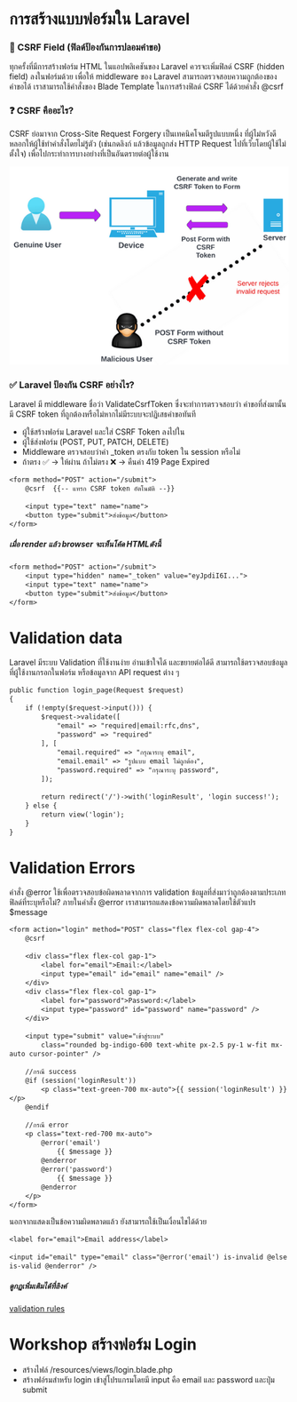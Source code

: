 # การสร้างแบบฟอร์มใน Laravel

### 🔐 CSRF Field (ฟิลด์ป้องกันการปลอมคำขอ)

ทุกครั้งที่มีการสร้างฟอร์ม HTML ในแอปพลิเคชันของ Laravel ควรจะเพิ่มฟิลด์ CSRF (hidden field) ลงในฟอร์มด้วย เพื่อให้ middleware ของ Laravel สามารถตรวจสอบความถูกต้องของคำขอได้ เราสามารถใช้คำสั่งของ Blade Template ในการสร้างฟิลด์ CSRF ได้ด้วยคำสั่ง @csrf

### ❓ CSRF คืออะไร?

CSRF ย่อมาจาก Cross-Site Request Forgery เป็นเทคนิคโจมตีรูปแบบหนึ่ง ที่ผู้ไม่หวังดีหลอกให้ผู้ใช้ทำคำสั่งโดยไม่รู้ตัว (เช่นกดลิงก์ แล้วข้อมูลถูกส่ง HTTP Request ไปที่เว็บโดยผู้ใช้ไม่ตั้งใจ) เพื่อไปกระทำการบางอย่างที่เป็นอันตรายต่อผู้ใช้งาน

![Fake Request](fake_request.png)

### ✅ Laravel ป้องกัน CSRF อย่างไร?

Laravel มี middleware ชื่อว่า ValidateCsrfToken ซึ่งจะทำการตรวจสอบว่า คำขอที่ส่งมานั้นมี CSRF token ที่ถูกต้องหรือไม่หากไม่มีระบบจะปฏิเสธคำขอทันที

- ผู้ใช้สร้างฟอร์ม Laravel และใส่ CSRF Token ลงไปใน <input type="hidden" name="_token">
- ผู้ใช้ส่งฟอร์ม (POST, PUT, PATCH, DELETE)
- Middleware ตรวจสอบว่าค่า \_token ตรงกับ token ใน session หรือไม่
- ถ้าตรง ✅ → ให้ผ่าน
  ถ้าไม่ตรง ❌ → คืนค่า 419 Page Expired

```
<form method="POST" action="/submit">
    @csrf  {{-- แทรก CSRF token อัตโนมัติ --}}

    <input type="text" name="name">
    <button type="submit">ส่งข้อมูล</button>
</form>
```

##### เมื่อ render แล้ว browser จะเห็นโค้ด HTMLดังนี้

```
<form method="POST" action="/submit">
    <input type="hidden" name="_token" value="eyJpdiI6I...">
    <input type="text" name="name">
    <button type="submit">ส่งข้อมูล</button>
</form>
```

# Validation data

Laravel มีระบบ Validation ที่ใช้งานง่าย อ่านเข้าใจได้ และขยายต่อได้ดี สามารถใช้ตรวจสอบข้อมูลที่ผู้ใช้งานกรอกในฟอร์ม หรือข้อมูลจาก API request ต่าง ๆ

```
public function login_page(Request $request)
{
    if (!empty($request->input())) {
        $request->validate([
            "email" => "required|email:rfc,dns",
            "password" => "required"
        ], [
            "email.required" => "กรุณาระบุ email",
            "email.email" => "รูปแบบ email ไม่ถูกต้อง",
            "password.required" => "กรุณาระบุ password",
        ]);

        return redirect('/')->with('loginResult', 'login success!');
    } else {
        return view('login');
    }
}
```

# Validation Errors

คำสั่ง @error ใช้เพื่อตรวจสอบข้อผิดพลาดจากการ validation ข้อมูลที่ส่งมาว่าถูกต้องตามประเภทฟิลด์ที่ระบุหรือไม่?
ภายในคำสั่ง @error เราสามารถแสดงข้อความผิดพลาดโดยใช้ตัวแปร $message

```
<form action="login" method="POST" class="flex flex-col gap-4">
    @csrf

    <div class="flex flex-col gap-1">
        <label for="email">Email:</label>
        <input type="email" id="email" name="email" />
    </div>
    <div class="flex flex-col gap-1">
        <label for="password">Password:</label>
        <input type="password" id="password" name="password" />
    </div>

    <input type="submit" value="เข้าสู่ระบบ"
        class="rounded bg-indigo-600 text-white px-2.5 py-1 w-fit mx-auto cursor-pointer" />

    //กรณี success
    @if (session('loginResult'))
        <p class="text-green-700 mx-auto">{{ session('loginResult') }}</p>
    @endif

    //กรณี error
    <p class="text-red-700 mx-auto">
        @error('email')
            {{ $message }}
        @enderror
        @error('password')
            {{ $message }}
        @enderror
    </p>
</form>
```

นอกจากแสดงเป็นข้อความผิดพลาดแล้ว ยังสามารถใช้เป็นเงื่อนไขได้ด้วย

```
<label for="email">Email address</label>

<input id="email" type="email" class="@error('email') is-invalid @else is-valid @enderror" />
```

##### ดูกฏเพิ่มเติมได้ที่ลิงค์

[validation rules](https://laravel.com/docs/12.x/validation#available-validation-rules)

# Workshop สร้างฟอร์ม Login

- สร้างไฟล์ /resources/views/login.blade.php
- สร้างฟอ์รมสำหรับ login เข้าสู่โปรแกรมโดยมี input คือ email และ password และปุ่ม submit
